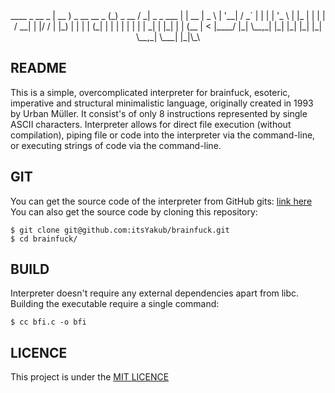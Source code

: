 <div align="center">
  ____                   _            __                  _    
 | __ )   _ __    __ _  (_)  _ __    / _|  _   _    ___  | | __
 |  _ \  | '__|  / _` | | | | '_ \  | |_  | | | |  / __| | |/ /
 | |_) | | |    | (_| | | | | | | | |  _| | |_| | | (__  |   < 
 |____/  |_|     \__,_| |_| |_| |_| |_|    \__,_|  \___| |_|\_\
                                                               
</div>

## README
This is a simple, overcomplicated interpreter for brainfuck, esoteric, imperative and structural minimalistic language, originally created in 1993 by Urban Müller.
It consist's of only 8 instructions represented by single ASCII characters.
Interpreter allows for direct file execution (without compilation), piping file or code into the interpreter via the command-line, or executing strings of code via the command-line.

## GIT
You can get the source code of the interpreter from GitHub gits: [link here](https://gist.github.com/itsYakub/0182664074d29d4050aa6e683809dab1)
You can also get the source code by cloning this repository:
```console
$ git clone git@github.com:itsYakub/brainfuck.git
$ cd brainfuck/
```

## BUILD
Interpreter doesn't require any external dependencies apart from libc. Building the executable require a single command:
```console
$ cc bfi.c -o bfi
```

## LICENCE
This project is under the [MIT LICENCE](./LICENCE)
